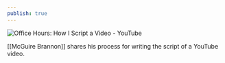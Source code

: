 ```yaml
---
publish: true
---
```

![Office Hours: How I Script a Video - YouTube](https://www.youtube.com/watch?v=523EpgnoAg8)

[[McGuire Brannon]] shares his process for writing the script of a YouTube video. 